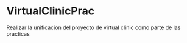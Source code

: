 # VirtualClinicPrac
Realizar la unificacion del proyecto de virtual clinic como parte de las practicas
